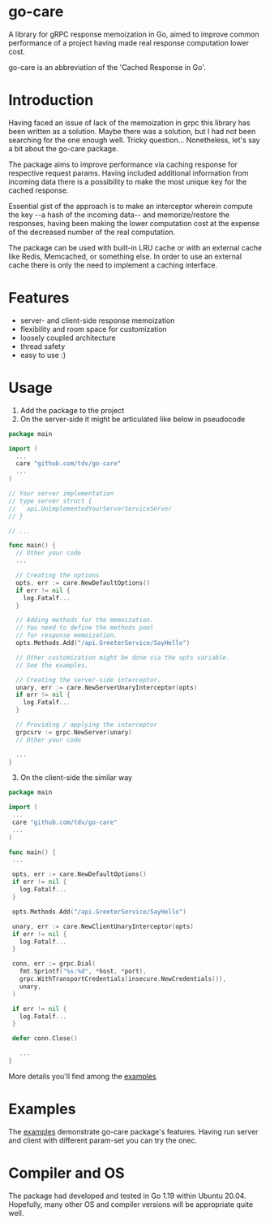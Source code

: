 # go-care
A library for gRPC response memoization in Go, aimed to improve common performance of a project having made real response computation lower cost.  

go-care is an abbreviation of the 'Cached Response in Go'.  

# Introduction
Having faced an issue of lack of the memoization in grpc this library has been written as a solution. Maybe there was a solution, but I had not been searching for the one enough well. Tricky question... Nonetheless, let's say a bit about the go-care package.    

The package aims to improve performance via caching response for respective request params. Having included additional information from incoming data there is a possibility to make the most unique key for the cached response.  

Essential gist of the approach is to make an interceptor wherein compute the key --a hash of the incoming data-- and memorize/restore the responses, having been making the lower computation cost at the expense of the decreased number of the real computation.      

The package can be used with built-in LRU cache or with an external cache like Redis, Memcached, or something else. In order to use an external cache there is only the need to implement a caching interface.

# Features
- server- and client-side response memoization
- flexibility and room space for customization
- loosely coupled architecture
- thread safety
- easy to use :)

# Usage
1. Add the package to the project
2. On the server-side it might be articulated like below in pseudocode
```go
package main

import (
  ...
  care "github.com/tdv/go-care"
  ...
)

// Your server implementation
// type server struct {
//   api.UnimplementedYourServerServiceServer
// }

// ...

func main() {
  // Other your code
  ...

  // Creating the options
  opts, err := care.NewDefaultOptions()
  if err != nil {
    log.Fatalf...
  }

  // Adding methods for the memoization. 
  // You need to define the methods pool 
  // for response memoization.
  opts.Methods.Add("/api.GreeterService/SayHello")

  // Other customization might be done via the opts variable.
  // See the examples.

  // Creating the server-side interceptor.
  unary, err := care.NewServerUnaryInterceptor(opts)
  if err != nil {
    log.Fatalf...
  }

  // Providing / applying the interceptor
  grpcsrv := grpc.NewServer(unary)
  // Other your code

  ...
}
```
3. On the client-side the similar way
 ```go
package main

import (
  ...
  care "github.com/tdv/go-care"
  ...
)

func main() {
  ...

  opts, err := care.NewDefaultOptions()
  if err != nil {
    log.Fatalf...
  }

  opts.Methods.Add("/api.GreeterService/SayHello")

  unary, err := care.NewClientUnaryInterceptor(opts)
  if err != nil {
    log.Fatalf...
  }

  conn, err := grpc.Dial(
    fmt.Sprintf("%s:%d", *host, *port),
    grpc.WithTransportCredentials(insecure.NewCredentials()),
    unary,
  )

  if err != nil {
    log.Fatalf...
  }

  defer conn.Close()

	...
}
```
More details you'll find among the [examples](https://github.com/tdv/go-care/tree/main/examples/greeter)
 
# Examples
The [examples](https://github.com/tdv/go-care/tree/main/examples) demonstrate go-care package's features. Having run server and client with different param-set you can try the onec.

# Compiler and OS
The package had developed and tested in Go 1.19 within Ubuntu 20.04. Hopefully, many other OS and compiler versions will be appropriate quite well.
